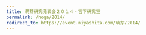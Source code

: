 ```yaml
---
title: 萌芽研究発表会２０１４・宮下研究室
permalink: /hoga/2014/
redirect_to: https://event.miyashita.com/萌芽/2014/
---
```

